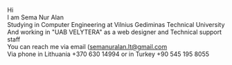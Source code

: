 Hi<br>
I am Sema Nur Alan <br> 
Studying in Computer Engineering at Vilnius Gediminas Technical University <br>
And working in "UAB VELYTERA" as a web designer and Technical support staff <br>
You can reach me via email (semanuralan.lt@gmail.com <br>
Via phone in Lithuania +370 630 14994 or in Turkey +90 545 195 8055 <br>
